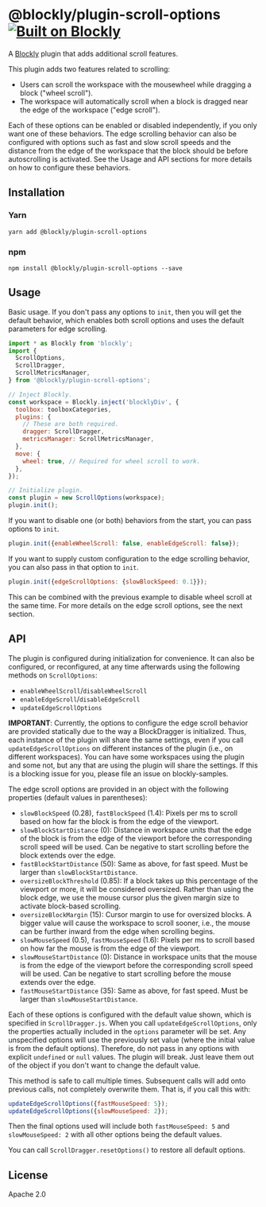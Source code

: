 # @blockly/plugin-scroll-options [![Built on Blockly](https://tinyurl.com/built-on-blockly)](https://github.com/google/blockly)

A [Blockly](https://www.npmjs.com/package/blockly) plugin that adds additional
scroll features.

This plugin adds two features related to scrolling:

- Users can scroll the workspace with the mousewheel while dragging a block
  ("wheel scroll").
- The workspace will automatically scroll when a block is dragged near the
  edge of the workspace ("edge scroll").

Each of these options can be enabled or disabled independently, if you only want
one of these behaviors. The edge scrolling behavior can also be configured with
options such as fast and slow scroll speeds and the distance from the edge of
the workspace that the block should be before autoscrolling is activated. See
the Usage and API sections for more details on how to configure these behaviors.

## Installation

### Yarn

```
yarn add @blockly/plugin-scroll-options
```

### npm

```
npm install @blockly/plugin-scroll-options --save
```

## Usage

Basic usage. If you don't pass any options to `init`, then you will get the
default behavior, which enables both scroll options and uses the default
parameters for edge scrolling.

```js
import * as Blockly from 'blockly';
import {
  ScrollOptions,
  ScrollDragger,
  ScrollMetricsManager,
} from '@blockly/plugin-scroll-options';

// Inject Blockly.
const workspace = Blockly.inject('blocklyDiv', {
  toolbox: toolboxCategories,
  plugins: {
    // These are both required.
    dragger: ScrollDragger,
    metricsManager: ScrollMetricsManager,
  },
  move: {
    wheel: true, // Required for wheel scroll to work.
  },
});

// Initialize plugin.
const plugin = new ScrollOptions(workspace);
plugin.init();
```

If you want to disable one (or both) behaviors from the start, you can pass
options to `init`.

```js
plugin.init({enableWheelScroll: false, enableEdgeScroll: false});
```

If you want to supply custom configuration to the edge scrolling behavior, you
can also pass in that option to `init`.

```js
plugin.init({edgeScrollOptions: {slowBlockSpeed: 0.1}});
```

This can be combined with the previous example to disable wheel scroll at the
same time. For more details on the edge scroll options, see the next section.

## API

The plugin is configured during initialization for convenience. It can also be
configured, or reconfigured, at any time afterwards using the following methods
on `ScrollOptions`:

- `enableWheelScroll`/`disableWheelScroll`
- `enableEdgeScroll`/`disableEdgeScroll`
- `updateEdgeScrollOptions`

**IMPORTANT**: Currently, the options to configure the edge scroll behavior are
provided statically due to the way a BlockDragger is initialized. Thus, each
instance of the plugin will share the same settings, even if you call
`updateEdgeScrollOptions` on different instances of the plugin (i.e., on
different workspaces). You can have some workspaces using the plugin and some
not, but any that are using the plugin will share the settings. If this is a
blocking issue for you, please file an issue on blockly-samples.

The edge scroll options are provided in an object with the following properties
(default values in parentheses):

- `slowBlockSpeed` (0.28), `fastBlockSpeed` (1.4): Pixels per ms to scroll
  based on how far the block is from the edge of the viewport.
- `slowBlockStartDistance` (0): Distance in workspace units that the edge of
  the block is from the edge of the viewport before the corresponding scroll
  speed will be used. Can be negative to start scrolling before the block
  extends over the edge.
- `fastBlockStartDistance` (50): Same as above, for fast speed. Must be larger
  than `slowBlockStartDistance`.
- `oversizeBlockThreshold` (0.85): If a block takes up this percentage of the
  viewport or more, it will be considered oversized. Rather than using the
  block edge, we use the mouse cursor plus the given margin size to activate
  block-based scrolling.
- `oversizeBlockMargin` (15): Cursor margin to use for oversized blocks. A
  bigger value will cause the workspace to scroll sooner, i.e., the mouse can
  be further inward from the edge when scrolling begins.
- `slowMouseSpeed` (0.5), `fastMouseSpeed` (1.6): Pixels per ms to scroll
  based on how far the mouse is from the edge of the viewport.
- `slowMouseStartDistance` (0): Distance in workspace units that the mouse is
  from the edge of the viewport before the corresponding scroll speed will be
  used. Can be negative to start scrolling before the mouse extends over the
  edge.
- `fastMouseStartDistance` (35): Same as above, for fast speed. Must be larger
  than `slowMouseStartDistance`.

Each of these options is configured with the default value shown, which is
specified in `ScrollDragger.js`. When you call `updateEdgeScrollOptions`,
only the properties actually included in the `options` parameter will be set.
Any unspecified options will use the previously set value (where the initial
value is from the default options). Therefore, do not pass in any options with
explicit `undefined` or `null` values. The plugin will break. Just leave them
out of the object if you don't want to change the default value.

This method is safe to call multiple times. Subsequent calls will add onto
previous calls, not completely overwrite them. That is, if you call this with:

```js
updateEdgeScrollOptions({fastMouseSpeed: 5});
updateEdgeScrollOptions({slowMouseSpeed: 2});
```

Then the final options used will include both `fastMouseSpeed: 5` and
`slowMouseSpeed: 2` with all other options being the default values.

You can call `ScrollDragger.resetOptions()` to restore all default options.

## License

Apache 2.0
